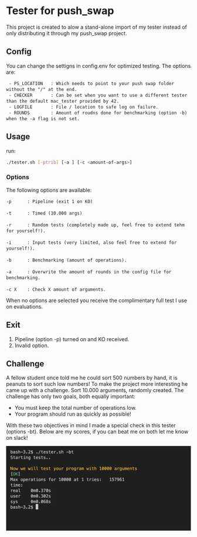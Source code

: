 # Tester for push_swap

This project is created to alow a stand-alone import of my tester instead of only distributing it through my push_swap project.

## Config

You can change the settigns in config.env for optimized testing.
The options are:
```man
 - PS_LOCATION   : Which needs to point to your push swap folder without the "/" at the end.
 - CHECKER       : Can be set when you want to use a different tester than the default mac_tester provided by 42.
 - LOGFILE       : File / location to safe log on failure.
 - ROUNDS        : Amount of roudns done for benchmarking (option -b) when the -a flag is not set.
 ```

## Usage

run:
```bash
./tester.sh [-ptrib] [-a ] [-c <amount-of-args>]
```

### Options

The following options are available:

```man
-p      : Pipeline (exit 1 on KO)

-t      : Timed (10.000 args)

-r      : Random tests (completely made up, feel free to extend tehm for yourself!).

-i      : Input tests (very limited, also feel free to extend for yourself!).

-b      : Benchmarking (amount of operations).

-a      : Overwrite the amount of rounds in the config file for benchmarking.

-c X    : Check X amount of arguments.
```

When no options are selected you receive the complimentary full test I use on evaluations.

## Exit
1. Pipeline (option -p) turned on and KO received.
2. Invalid option.

## Challenge

A fellow student once told me he could sort 500 numbers by hand, it is peanuts to sort such low numbers!
To make the project more interesting he came up with a challenge.
Sort 10.000 arguments, randomly created. The challenge has only two goals, both equally important:
 - You must keep the total number of operations low.
 - Your program should run as quickly as possible!

With these two objectives in mind I made a special check in this tester (options -bt).
Below are my scores, if you can beat me on both let me know on slack!

![Timed run](images/timed_example.png)
